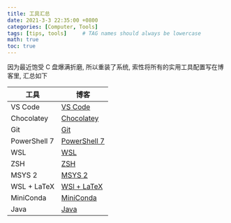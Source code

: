 ```yaml
---
title: 工具汇总
date: 2021-3-3 22:35:00 +0800
categories: [Computer, Tools]
tags: [tips, tools]     # TAG names should always be lowercase
math: true
toc: true
---
```


因为最近饱受 C 盘爆满折磨, 所以重装了系统, 索性将所有的实用工具配置写在博客里, 汇总如下

| 工具         | 博客                                                          |
| ------------ | ------------------------------------------------------------- |
| VS Code      | [VS Code     ](https://fr4nk1in-ustc.github.io/posts/vscode/) |
| Chocolatey   | [Chocolatey  ](https://fr4nk1in-ustc.github.io/posts/choco/)  |
| Git          | [Git         ](https://fr4nk1in-ustc.github.io/posts/git/)    |
| PowerShell 7 | [PowerShell 7](https://fr4nk1in-ustc.github.io/posts/pwsh7/)  |
| WSL          | [WSL         ](https://fr4nk1in-ustc.github.io/posts/wsl/)    |
| ZSH          | [ZSH         ](https://fr4nk1in-ustc.github.io/posts/zsh/)    |
| MSYS 2       | [MSYS 2      ](https://fr4nk1in-ustc.github.io/posts/msys2/)  |
| WSL + LaTeX  | [WSl + LaTeX ](https://fr4nk1in-ustc.github.io/posts/LaTeX/)  |
| MiniConda    | [MiniConda   ](https://fr4nk1in-ustc.github.io)               |
| Java         | [Java        ](https://fr4nk1in-ustc.github.io)               |
